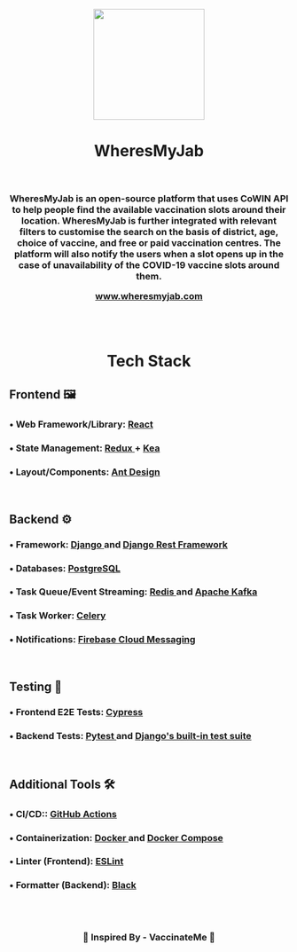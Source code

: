 <p align="center" >
<img src='https://i.ibb.co/L599jvc/logo.png' width="200" height="200">
</p>
<h1 align="center">
WheresMyJab
</h1>

<br />

<h3 align="center">
WheresMyJab is an open-source platform that uses CoWIN API to help people find the available vaccination slots around their location.
WheresMyJab is further integrated with relevant filters to customise the search on the basis of district, age, choice of vaccine, and free or paid vaccination centres. The platform will also notify the users when a slot opens up in the case of unavailability of the COVID-19 vaccine slots around them.
<a href="https://wheresmyjab.com/">
<p>
    www.wheresmyjab.com
    </p>
</a>
</h3>

<br /><br />

<h1 align="center">
Tech Stack
</h1>

<h2 >
Frontend 🖼️
</h2>
<h3>
• Web Framework/Library:
<a href="https://reactjs.org/">
    React
</a>
</h3>
<h3>
• State Management:
<a href="https://redux.js.org/">
    Redux
</a> +
<a href="https://github.com/keajs/kea">
    Kea
</a> 
</h3>
<h3>
• Layout/Components:
<a href="https://ant.design/">
    Ant Design
</a>
</h3>

<br/>

<h2 >
Backend ⚙️
</h2>
<h3>
• Framework:
<a href="https://www.djangoproject.com/">
    Django
</a> and
<a href="https://www.django-rest-framework.org/">
    Django Rest Framework
</a>
</h3>
<h3>
•  Databases:
<a href="https://www.postgresql.org/">
    PostgreSQL
</a> 
</h3>
<h3>
• Task Queue/Event Streaming:
<a href="https://redis.io/">
    Redis
</a> and
<a href="https://kafka.apache.org/">
    Apache Kafka
</a>
</h3>
<h3>
•  Task Worker:
<a href="https://docs.celeryproject.org/en/stable/">
    Celery
</a> 
</h3>
<h3>
•  Notifications:
<a href="https://firebase.google.com/docs/cloud-messaging">
    Firebase Cloud Messaging
</a> 
</h3>
<br/>

<h2 >
Testing 🧪
</h2>
<h3>
• Frontend E2E Tests:
<a href="https://www.cypress.io/">
    Cypress
</a>
</h3>
<h3>
• Backend Tests:
<a href="https://docs.pytest.org/en/stable/getting-started.html">
    Pytest
</a> and
<a href="https://docs.djangoproject.com/en/3.1/topics/testing/">
    Django's built-in test suite
</a>
</h3>
<br/>

<h2 >
Additional Tools 🛠️
</h2>
<h3>
• CI/CD::
<a href="https://github.com/features/actions">
    GitHub Actions
</a>
</h3>
<h3>
• Containerization:
<a href="https://www.docker.com/">
    Docker
</a> and
<a href="https://docs.docker.com/compose/">
    Docker Compose
</a>
</h3>
<h3>
• Linter (Frontend):
<a href="https://eslint.org/">
   ESLint
</a>
</h3>
<h3>
• Formatter (Backend):
<a href="https://pypi.org/project/black/">
   Black
</a>
</h3>
<br/><br/>
<h3 align="center">
💚 Inspired By - VaccinateMe  💚
</h3>

